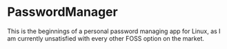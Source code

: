 # PasswordManager
 This is the beginnings of a personal password managing app for Linux, as I am currently unsatisfied with every other FOSS option on the market.
